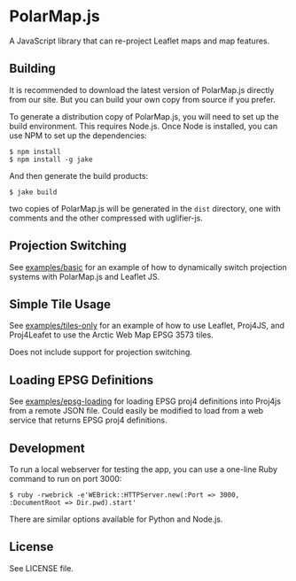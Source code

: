 # PolarMap.js

A JavaScript library that can re-project Leaflet maps and map features.

## Building

It is recommended to download the latest version of PolarMap.js directly from our site. But you can build your own copy from source if you prefer.

To generate a distribution copy of PolarMap.js, you will need to set up the build environment. This requires Node.js. Once Node is installed, you can use NPM to set up the dependencies:

    $ npm install
    $ npm install -g jake

And then generate the build products:

    $ jake build

two copies of PolarMap.js will be generated in the `dist` directory, one with comments and the other compressed with uglifier-js.

## Projection Switching

See [examples/basic](examples/basic) for an example of how to dynamically switch projection systems with PolarMap.js and Leaflet JS.

## Simple Tile Usage

See [examples/tiles-only](examples/tiles-only) for an example of how to use Leaflet, Proj4JS, and Proj4Leafet to use the Arctic Web Map EPSG 3573 tiles.

Does not include support for projection switching.

## Loading EPSG Definitions

See [examples/epsg-loading](examples/epsg-loading) for loading EPSG proj4 definitions into Proj4js from a remote JSON file. Could easily be modified to load from a web service that returns EPSG proj4 definitions.

## Development

To run a local webserver for testing the app, you can use a one-line Ruby command to run on port 3000:

    $ ruby -rwebrick -e'WEBrick::HTTPServer.new(:Port => 3000, :DocumentRoot => Dir.pwd).start'

There are similar options available for Python and Node.js.

## License

See LICENSE file.

